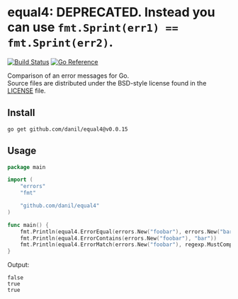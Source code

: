 # equal4: DEPRECATED. Instead you can use `fmt.Sprint(err1) == fmt.Sprint(err2)`.

[![Build Status](https://cloud.drone.io/api/badges/danil/equal4/status.svg)](https://cloud.drone.io/danil/equal4)
[![Go Reference](https://pkg.go.dev/badge/github.com/danil/equal4.svg)](https://pkg.go.dev/github.com/danil/equal4)

Comparison of an error messages for Go.  
Source files are distributed under the BSD-style license
found in the [LICENSE](./LICENSE) file.

## Install

    go get github.com/danil/equal4@v0.0.15

## Usage

```go
package main

import (
    "errors"
    "fmt"

    "github.com/danil/equal4"
)

func main() {
    fmt.Println(equal4.ErrorEqual(errors.New("foobar"), errors.New("bar")))
    fmt.Println(equal4.ErrorContains(errors.New("foobar"), "bar"))
    fmt.Println(equal4.ErrorMatch(errors.New("foobar"), regexp.MustCompile("bar$")))
}
```

Output:

    false
    true
    true
